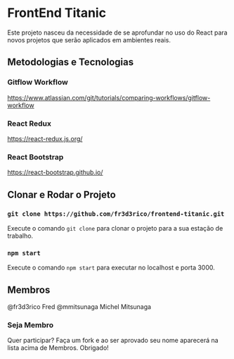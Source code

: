 # FrontEnd Titanic

Este projeto nasceu da necessidade de se aprofundar no uso do React para novos projetos que serão aplicados em ambientes reais.

## Metodologias e Tecnologias

### Gitflow Workflow

https://www.atlassian.com/git/tutorials/comparing-workflows/gitflow-workflow

### React Redux

https://react-redux.js.org/

### React Bootstrap

https://react-bootstrap.github.io/

## Clonar e Rodar o Projeto

### `git clone https://github.com/fr3d3rico/frontend-titanic.git`

Execute o comando `git clone` para clonar o projeto para a sua estação de trabalho.

### `npm start`

Execute o comando `npm start` para executar no localhost e porta 3000.

## Membros

@fr3d3rico Fred
@mmitsunaga Michel Mitsunaga

### Seja Membro

Quer participar? Faça um fork e ao ser aprovado seu nome aparecerá na lista acima de Membros.
Obrigado!